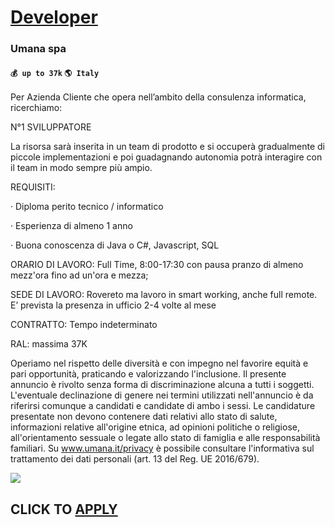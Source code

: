 # [Developer](https://www.remotewlb.com/apply/developer-63077)  
### Umana spa  
#### `💰 up to 37k` `🌎 Italy`  

Per Azienda Cliente che opera nell’ambito della consulenza informatica, ricerchiamo:  
  
N°1 SVILUPPATORE  
  
La risorsa sarà inserita in un team di prodotto e si occuperà gradualmente di piccole implementazioni e poi guadagnando autonomia potrà interagire con il team in modo sempre più ampio.  
  
REQUISITI:  
  
· Diploma perito tecnico / informatico  
  
· Esperienza di almeno 1 anno  
  
· Buona conoscenza di Java o C#, Javascript, SQL  
  
ORARIO DI LAVORO: Full Time, 8:00-17:30 con pausa pranzo di almeno mezz'ora fino ad un'ora e mezza;  
  
SEDE DI LAVORO: Rovereto ma lavoro in smart working, anche full remote. E’ prevista la presenza in ufficio 2-4 volte al mese  
  
CONTRATTO: Tempo indeterminato  
  
RAL: massima 37K  
  
Operiamo nel rispetto delle diversità e con impegno nel favorire equità e pari opportunità, praticando e valorizzando l'inclusione. Il presente annuncio è rivolto senza forma di discriminazione alcuna a tutti i soggetti. L'eventuale declinazione di genere nei termini utilizzati nell'annuncio è da riferirsi comunque a candidati e candidate di ambo i sessi. Le candidature presentate non devono contenere dati relativi allo stato di salute, informazioni relative all'origine etnica, ad opinioni politiche o religiose, all'orientamento sessuale o legate allo stato di famiglia e alle responsabilità familiari. Su www.umana.it/privacy è possibile consultare l'informativa sul trattamento dei dati personali (art. 13 del Reg. UE 2016/679).

![](https://remotive.com/job/track/1899655/blank.gif?source=public_api)  
## CLICK TO [APPLY](https://www.remotewlb.com/apply/developer-63077)

